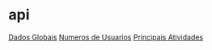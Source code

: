 # api
[Dados Globais](https://raw.githubusercontent.com/jvrabelo/api/main/dados-globais.json)
[Numeros de Usuarios](https://raw.githubusercontent.com/jvrabelo/api/main/numero-usuarios.json)
[Principais Atividades](https://raw.githubusercontent.com/jvrabelo/api/main/principais-atividades.json)
